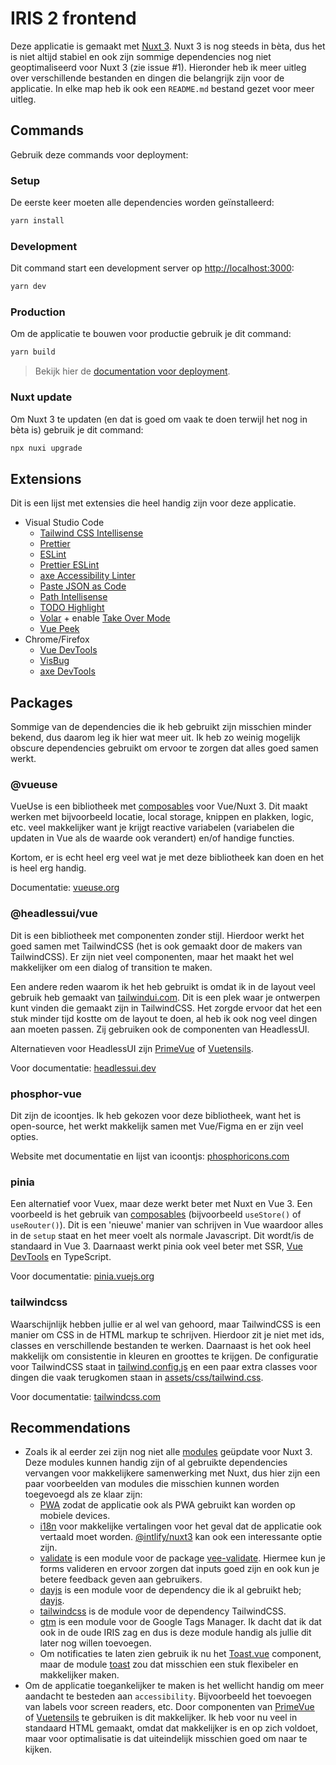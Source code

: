 # IRIS 2 frontend

Deze applicatie is gemaakt met [Nuxt 3](https://v3.nuxtjs.org). Nuxt 3 is nog steeds in bèta, dus het is niet altijd stabiel en ook zijn sommige dependencies nog niet geoptimaliseerd voor Nuxt 3 (zie issue #1).
Hieronder heb ik meer uitleg over verschillende bestanden en dingen die belangrijk zijn voor de applicatie. In elke map heb ik ook een `README.md` bestand gezet voor meer uitleg.

## Commands

Gebruik deze commands voor deployment:

### Setup

De eerste keer moeten alle dependencies worden geïnstalleerd:

```bash
yarn install
```

### Development

Dit command start een development server op [http://localhost:3000](http://localhost:3000):

```bash
yarn dev
```

### Production

Om de applicatie te bouwen voor productie gebruik je dit command:

```bash
yarn build
```

> Bekijk hier de [documentation voor deployment](https://v3.nuxtjs.org/docs/deployment).

### Nuxt update

Om Nuxt 3 te updaten (en dat is goed om vaak te doen terwijl het nog in bèta is) gebruik je dit command:

```bash
npx nuxi upgrade
```

## Extensions

Dit is een lijst met extensies die heel handig zijn voor deze applicatie.

-   Visual Studio Code
    -   [Tailwind CSS Intellisense](https://marketplace.visualstudio.com/items?itemName=bradlc.vscode-tailwindcss)
    -   [Prettier](https://marketplace.visualstudio.com/items?itemName=esbenp.prettier-vscode)
    -   [ESLint](https://marketplace.visualstudio.com/items?itemName=dbaeumer.vscode-eslint)
    -   [Prettier ESLint](https://marketplace.visualstudio.com/items?itemName=rvest.vs-code-prettier-eslint)
    -   [axe Accessibility Linter](https://marketplace.visualstudio.com/items?itemName=deque-systems.vscode-axe-linter)
    -   [Paste JSON as Code](https://marketplace.visualstudio.com/items?itemName=quicktype.quicktype)
    -   [Path Intellisense](https://marketplace.visualstudio.com/items?itemName=christian-kohler.path-intellisense)
    -   [TODO Highlight](https://marketplace.visualstudio.com/items?itemName=wayou.vscode-todo-highlight)
    -   [Volar](https://marketplace.visualstudio.com/items?itemName=johnsoncodehk.volar) + enable [Take Over Mode](https://v3.nuxtjs.org/getting-started/introduction/)
    -   [Vue Peek](https://marketplace.visualstudio.com/items?itemName=dariofuzinato.vue-peek)
-   Chrome/Firefox
    -   [Vue DevTools](https://chrome.google.com/webstore/detail/vuejs-devtools/ljjemllljcmogpfapbkkighbhhppjdbg)
    -   [VisBug](https://chrome.google.com/webstore/detail/visbug/cdockenadnadldjbbgcallicgledbeoc)
    -   [axe DevTools](https://chrome.google.com/webstore/detail/axe-devtools-web-accessib/lhdoppojpmngadmnindnejefpokejbdd)

## Packages

Sommige van de dependencies die ik heb gebruikt zijn misschien minder bekend, dus daarom leg ik hier wat meer uit. Ik heb zo weinig mogelijk obscure dependencies gebruikt om ervoor te zorgen dat alles goed samen werkt.

### @vueuse

VueUse is een bibliotheek met [composables](https://v3.nuxtjs.org/docs/directory-structure/composables/) voor Vue/Nuxt 3. Dit maakt werken met bijvoorbeeld locatie, local storage, knippen en plakken, logic, etc. veel makkelijker want je krijgt reactive variabelen (variabelen die updaten in Vue als de waarde ook verandert) en/of handige functies.

Kortom, er is echt heel erg veel wat je met deze bibliotheek kan doen en het is heel erg handig.

Documentatie: [vueuse.org](https://vueuse.org/guide/)

### @headlessui/vue

Dit is een bibliotheek met componenten zonder stijl. Hierdoor werkt het goed samen met TailwindCSS (het is ook gemaakt door de makers van TailwindCSS). Er zijn niet veel componenten, maar het maakt het wel makkelijker om een dialog of transition te maken.

Een andere reden waarom ik het heb gebruikt is omdat ik in de layout veel gebruik heb gemaakt van [tailwindui.com](https://tailwindui.com/). Dit is een plek waar je ontwerpen kunt vinden die gemaakt zijn in TailwindCSS. Het zorgde ervoor dat het een stuk minder tijd kostte om de layout te doen, al heb ik ook nog veel dingen aan moeten passen. Zij gebruiken ook de componenten van HeadlessUI.

Alternatieven voor HeadlessUI zijn [PrimeVue](https://primefaces.org/primevue/showcase/#/) of [Vuetensils](https://vuetensils.stegosource.com/Introduction.html).

Voor documentatie: [headlessui.dev](https://headlessui.dev/)

### phosphor-vue

Dit zijn de icoontjes. Ik heb gekozen voor deze bibliotheek, want het is open-source, het werkt makkelijk samen met Vue/Figma en er zijn veel opties.

Website met documentatie en lijst van icoontjs: [phosphoricons.com](https://phosphoricons.com/)

### pinia

Een alternatief voor Vuex, maar deze werkt beter met Nuxt en Vue 3. Een voorbeeld is het gebruik van [composables](https://v3.nuxtjs.org/docs/directory-structure/composables/) (bijvoorbeeld `useStore()` of `useRouter()`). Dit is een 'nieuwe' manier van schrijven in Vue waardoor alles in de `setup` staat en het meer voelt als normale Javascript. Dit wordt/is de standaard in Vue 3. Daarnaast werkt pinia ook veel beter met SSR, [Vue DevTools](https://chrome.google.com/webstore/detail/vuejs-devtools/ljjemllljcmogpfapbkkighbhhppjdbg) en TypeScript.

Voor documentatie: [pinia.vuejs.org](https://pinia.vuejs.org/)

### tailwindcss

Waarschijnlijk hebben jullie er al wel van gehoord, maar TailwindCSS is een manier om CSS in de HTML markup te schrijven. Hierdoor zit je niet met ids, classes en verschillende bestanden te werken. Daarnaast is het ook heel makkelijk om consistentie in kleuren en groottes te krijgen. De configuratie voor TailwindCSS staat in [tailwind.config.js](tailwind.config.js) en een paar extra classes voor dingen die vaak terugkomen staan in [assets/css/tailwind.css](assets/css/tailwind.css).

Voor documentatie: [tailwindcss.com](https://tailwindcss.com/)

## Recommendations

-   Zoals ik al eerder zei zijn nog niet alle [modules](https://modules.nuxtjs.org/) geüpdate voor Nuxt 3. Deze modules kunnen handig zijn of al gebruikte dependencies vervangen voor makkelijkere samenwerking met Nuxt, dus hier zijn een paar voorbeelden van modules die misschien kunnen worden toegevoegd als ze klaar zijn:
    -   [PWA](https://pwa.nuxtjs.org/) zodat de applicatie ook als PWA gebruikt kan worden op mobiele devices.
    -   [i18n](https://i18n.nuxtjs.org/) voor makkelijke vertalingen voor het geval dat de applicatie ook vertaald moet worden. [@intlify/nuxt3](https://github.com/intlify/nuxt3) kan ook een interessante optie zijn.
    -   [validate](https://github.com/lewyuburi/nuxt-validate) is een module voor de package [vee-validate](https://github.com/logaretm/vee-validate). Hiermee kun je forms valideren en ervoor zorgen dat inputs goed zijn en ook kun je betere feedback geven aan gebruikers.
    -   [dayjs](https://github.com/nuxt-community/dayjs-module) is een module voor de dependency die ik al gebruikt heb; [dayjs](https://day.js.org/en/).
    -   [tailwindcss](https://tailwindcss.nuxtjs.org/) is de module voor de dependency TailwindCSS.
    -   [gtm](https://github.com/nuxt-community/gtm-module) is een module voor de Google Tags Manager. Ik dacht dat ik dat ook in de oude IRIS zag en dus is deze module handig als jullie dit later nog willen toevoegen.
    -   Om notificaties te laten zien gebruik ik nu het [Toast.vue](components/Toast.vue) component, maar de module [toast](https://github.com/nuxt-community/community-modules/tree/master/packages/toast) zou dat misschien een stuk flexibeler en makkelijker maken.
-   Om de applicatie toegankelijker te maken is het wellicht handig om meer aandacht te besteden aan `accessibility`. Bijvoorbeeld het toevoegen van labels voor screen readers, etc. Door componenten van [PrimeVue](https://primefaces.org/primevue/showcase/#/) of [Vuetensils](https://vuetensils.stegosource.com/Introduction.html) te gebruiken is dit makkelijker. Ik heb voor nu veel in standaard HTML gemaakt, omdat dat makkelijker is en op zich voldoet, maar voor optimalisatie is dat uiteindelijk misschien goed om naar te kijken.
